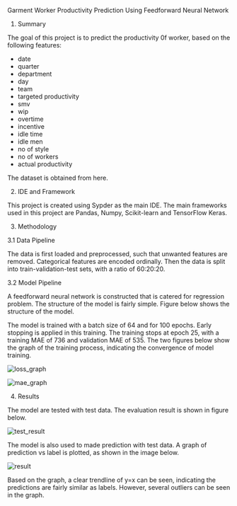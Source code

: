 Garment Worker Productivity Prediction Using Feedforward Neural Network

1. Summary

The goal of this project is to predict the productivity 0f worker, based on the following features:

- date
- quarter
- department
- day
- team
- targeted productivity
- smv
- wip
- overtime
- incentive
- idle time
- idle men
- no of style
- no of workers
- actual productivity

The dataset is obtained from here.

2. IDE and Framework

This project is created using Sypder as the main IDE. The main frameworks used in this project are Pandas, Numpy, Scikit-learn and TensorFlow Keras.

3. Methodology

3.1 Data Pipeline

The data is first loaded and preprocessed, such that unwanted features are removed. Categorical features are encoded ordinally. Then the data is split into train-validation-test sets, with a ratio of 60:20:20.

3.2 Model Pipeline

A feedforward neural network is constructed that is catered for regression problem. The structure of the model is fairly simple. Figure below shows the structure of the model.





The model is trained with a batch size of 64 and for 100 epochs. Early stopping is applied in this training. The training stops at epoch 25, with a training MAE of 736 and validation MAE of 535. The two figures below show the graph of the training process, indicating the convergence of model training.

![loss_graph](https://user-images.githubusercontent.com/95268200/176451948-f329da46-7173-4943-aa04-c079f9857c96.PNG)

![mae_graph](https://user-images.githubusercontent.com/95268200/176452085-5bb8840f-3dcc-47c7-a5c5-c62e7fc18502.PNG)

4. Results

The model are tested with test data. The evaluation result is shown in figure below.

![test_result](https://user-images.githubusercontent.com/95268200/176452181-02a01d66-5c8c-4495-9d8d-8dd425d26e9e.PNG)

The model is also used to made prediction with test data. A graph of prediction vs label is plotted, as shown in the image below.


![result](https://user-images.githubusercontent.com/95268200/176452135-1793f140-3365-482b-a914-dbbbfcbe68ca.png)

Based on the graph, a clear trendline of y=x can be seen, indicating the predictions are fairly similar as labels. However, several outliers can be seen in the graph.
